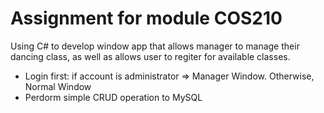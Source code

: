 # Assignment for module COS210
Using C# to develop window app that allows manager to manage their dancing class, as well as allows user to regiter for available classes.
- Login first: if account is administrator => Manager Window. Otherwise, Normal Window
- Perdorm simple CRUD operation to MySQL
